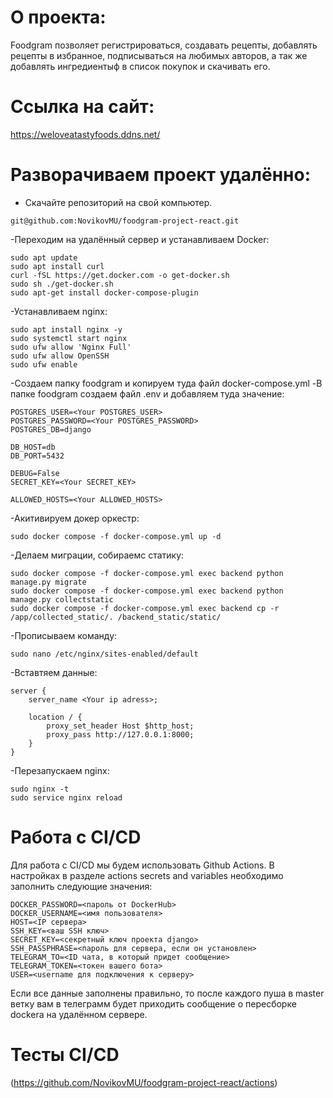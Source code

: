 # О проекта:
Foodgram позволяет регистрироваться, создавать рецепты, добавлять рецепты в избранное, подписываться на любимых авторов, а так же добавлять ингредиентыф в список покупок и скачивать его.

# Ссылка на сайт:
https://weloveatastyfoods.ddns.net/

# Разворачиваем проект удалённо:
- Скачайте репозиторий на свой компьютер.
```text
git@github.com:NovikovMU/foodgram-project-react.git
```
-Переходим на удалённый сервер и устанавливаем Docker:
```text
sudo apt update
sudo apt install curl
curl -fSL https://get.docker.com -o get-docker.sh
sudo sh ./get-docker.sh
sudo apt-get install docker-compose-plugin
```
-Устанавливаем nginx:
```text
sudo apt install nginx -y
sudo systemctl start nginx
sudo ufw allow 'Nginx Full'
sudo ufw allow OpenSSH
sudo ufw enable
```
-Создаем папку foodgram и копируем туда файл docker-compose.yml
-В  папке foodgram создаем файл .env и добавляем туда значение:
```text
POSTGRES_USER=<Your POSTGRES_USER>
POSTGRES_PASSWORD=<Your POSTGRES_PASSWORD>
POSTGRES_DB=django

DB_HOST=db
DB_PORT=5432

DEBUG=False
SECRET_KEY=<Your SECRET_KEY>

ALLOWED_HOSTS=<Your ALLOWED_HOSTS>
```
-Акитивируем докер оркестр:
```text
sudo docker compose -f docker-compose.yml up -d
```
-Делаем миграции, собираемс статику:
```text
sudo docker compose -f docker-compose.yml exec backend python manage.py migrate
sudo docker compose -f docker-compose.yml exec backend python manage.py collectstatic
sudo docker compose -f docker-compose.yml exec backend cp -r /app/collected_static/. /backend_static/static/
```
-Прописываем команду:
```text
sudo nano /etc/nginx/sites-enabled/default
```
-Вставтяем данные:
```text
server {
    server_name <Your ip adress>;

    location / {
        proxy_set_header Host $http_host;
        proxy_pass http://127.0.0.1:8000;
    }
}
```
-Перезапускаем nginx:
```text
sudo nginx -t
sudo service nginx reload
```
# Работа с CI/CD
Для работа c CI/CD мы будем использовать Github Actions.
В настройках в разделе actions secrets and variables необходимо заполнить следующие значения:
```text
DOCKER_PASSWORD=<пароль от DockerHub>
DOCKER_USERNAME=<имя пользователя>
HOST=<IP сервера>
SSH_KEY=<ваш SSH ключ>
SECRET_KEY=<секретный ключ проекта django>
SSH_PASSPHRASE=<пароль для сервера, если он установлен>
TELEGRAM_TO=<ID чата, в который придет сообщение>
TELEGRAM_TOKEN=<токен вашего бота>
USER=<username для подключения к серверу>
```
Если все данные заполнены правильно, то после каждого пуша в master ветку вам в телеграмм будет приходить сообщение о пересборке dockerа на удалённом сервере.

# Тесты CI/CD
(https://github.com/NovikovMU/foodgram-project-react/actions)